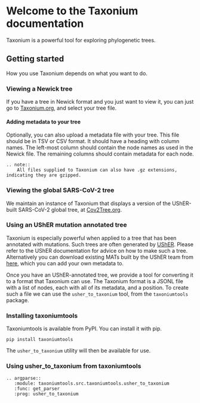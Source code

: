 # Welcome to the Taxonium documentation

Taxonium is a powerful tool for exploring phylogenetic trees.

## Getting started

How you use Taxonium depends on what you want to do.

### Viewing a Newick tree

If you have a tree in Newick format and you just want to view it, you can just go to [Taxonium.org](http://taxonium.org), and select your tree file.

#### Adding metadata to your tree

Optionally, you can also upload a metadata file with your tree. This file should be in TSV or CSV format. It should have a heading with column names. The left-most column should contain the node names as used in the Newick file. The remaining columns should contain metadata for each node.

```{eval-rst}
.. note::
    All files supplied to Taxonium can also have .gz extensions, indicating they are gzipped.
```

### Viewing the global SARS-CoV-2 tree

We maintain an instance of Taxonium that displays a version of the UShER-built SARS-CoV-2 global tree, at [Cov2Tree.org](http://cov2tree.org).

### Using an UShER mutation annotated tree

Taxonium is especially powerful when applied to a tree that has been annotated with mutations. Such trees are often generated by [UShER](https://github.com/yatisht/usher/). Please refer to the UShER documentation for advice on how to make such a tree. Alternatively you can download existing MATs built by the UShER team from [here](https://hgwdev.gi.ucsc.edu/~angie/UShER_SARS-CoV-2/), which you can add your own metadata to.

Once you have an UShER-annotated tree, we provide a tool for converting it to a format that Taxonium can use. The Taxonium format is a JSONL file with a list of nodes, each with all of its metadata, and a position. To create such a file we can use the `usher_to_taxonium` tool, from the `taxoniumtools` package.

### Installing taxoniumtools

Taxoniumtools is available from PyPI. You can install it with pip.

```{bash}
pip install taxoniumtools
```

The `usher_to_taxonium` utility will then be available for use.

### Using usher_to_taxonium from taxoniumtools

```{eval-rst}
.. argparse::
   :module: taxoniumtools.src.taxoniumtools.usher_to_taxonium
   :func: get_parser
   :prog: usher_to_taxonium
```
